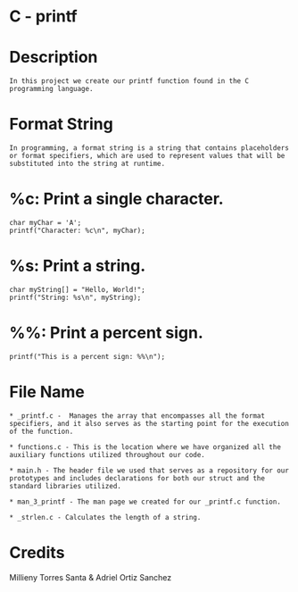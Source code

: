 #   C - printf

# Description

	In this project we create our printf function found in the C programming language.


# Format String

	In programming, a format string is a string that contains placeholders or format specifiers, which are used to represent values that will be substituted into the string at runtime.

# %c: Print a single character.

	char myChar = 'A';
	printf("Character: %c\n", myChar);


# %s: Print a string.

	char myString[] = "Hello, World!";
	printf("String: %s\n", myString);


# %%: Print a percent sign.

	printf("This is a percent sign: %%\n");


# File Name

	* _printf.c -  Manages the array that encompasses all the format specifiers, and it also serves as the starting point for the execution of the function. 

	* functions.c - This is the location where we have organized all the auxiliary functions utilized throughout our code.

	* main.h - The header file we used that serves as a repository for our prototypes and includes declarations for both our struct and the standard libraries utilized.

	* man_3_printf - The man page we created for our _printf.c function. 

	* _strlen.c - Calculates the length of a string.

# Credits

Millieny Torres Santa & Adriel Ortiz Sanchez

